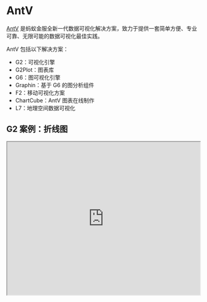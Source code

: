 # AntV

[AntV](https://antv.vision/zh) 是蚂蚁金服全新一代数据可视化解决方案，致力于提供一套简单方便、专业可靠、无限可能的数据可视化最佳实践。

AntV 包括以下解决方案：

- G2：可视化引擎
- G2Plot：图表库
- G6：图可视化引擎
- Graphin：基于 G6 的图分析组件
- F2：移动可视化方案
- ChartCube：AntV 图表在线制作
- L7：地理空间数据可视化

## G2 案例：折线图

<iframe 
  src="https://www.youbaobao.xyz/datav-res/examples/test-g2.html"
  width="100%"
  height="400"
/>

::: details
```html
<!DOCTYPE html>
<html>
  <head>
    <meta charset="utf-8">
    <script src="https://unpkg.com/@antv/g2plot@latest/dist/g2plot.js"></script>
  </head>
  <body>
    <div id="g2-chart"></div>
    <script>
      const data = [
        { year: '1991', value: 3 },
        { year: '1992', value: 4 },
        { year: '1993', value: 3.5 },
        { year: '1994', value: 5 },
        { year: '1995', value: 4.9 },
        { year: '1996', value: 6 },
        { year: '1997', value: 7 },
        { year: '1998', value: 9 },
        { year: '1999', value: 13 },
      ];
      const chartDom = document.getElementById('g2-chart');
      const plot = new G2Plot.Line(chartDom, {
        title: {
          visible: true,
          text: 'g2折线图示例',
        },
        data,
        xField: 'year',
        yField: 'value',
        description: {
          visible: true,
          text: '折线图用于表示连续时间跨度内的数据，它通常用于显示某变量随时间的变化模式。',
        },
        point: {
          visible: true
        },
        label: {
          visible: true
        },
        color: '#FE740C',
        point: {
          visible: true,
          size: 5,
          color: 'white',
          style: {
            stroke: '#FE740C',
            lineWidth: 2,
            fillOpacity: 0.6,
          },
        },
        yAxis: {
          formatter: (v) => {
            return v + 'k';
          },
        },
      });
      plot.render();
    </script>
  </body>
</html>
```
:::

> 思考：Antv G2 的绘图流程是怎样的？

::: details
1. 引入 js 库
2. 编写渲染容器 DOM
3. 准备渲染数据
4. 获取渲染 DOM 对象
5. 初始化 G2 绘图对象（如：G2Plot.Line），配置绘图参数
6. 调用 render 完成渲染
:::

## G6 案例：绘制矢量图

<iframe 
  src="https://www.youbaobao.xyz/datav-res/examples/test-g6.html"
  width="100%"
  height="400"
/>

::: details
```html
<!DOCTYPE html>
<html>
  <head>
    <meta charset="utf-8">
    <script src="https://gw.alipayobjects.com/os/antv/pkg/_antv.g6-3.4.8/dist/g6.min.js"></script>
  </head>
  <body>
    <div id="g6-chart"></div>
    <script>
      const data = {
        // 点集
        nodes: [
          {
            id: 'node1', // String，该节点存在则必须，节点的唯一标识
            x: 100, // Number，可选，节点位置的 x 值
            y: 200, // Number，可选，节点位置的 y 值
            label: '起始点', // 节点文本
            size: 60, // 元素的尺寸
            labelCfg: {           // 标签配置属性
              position: 'center',// 标签的属性，标签在元素中的位置
              style: {            // 包裹标签样式属性的字段 style 与标签其他属性在数据结构上并行
                fontSize: 12,     // 标签的文字大小
                fill: '#ffffff',  // 标签的文字颜色
              }
            },
            style: {              // 包裹样式属性的字段 style 与其他属性在数据结构上并行
              fill: '#ff0000',    // 样式属性，元素的填充色
              stroke: '#888',     // 样式属性，元素的描边色
              lineWidth: 1,       // 节点描边粗细
            }
          },
          {
            id: 'node2', // String，该节点存在则必须，节点的唯一标识
            x: 300, // Number，可选，节点位置的 x 值
            y: 200, // Number，可选，节点位置的 y 值
            label: '目标点1', // 节点文本
            size: 80, // 元素的尺寸
            labelCfg: {           // 标签配置属性
              position: 'center',// 标签的属性，标签在元素中的位置
              style: {            // 包裹标签样式属性的字段 style 与标签其他属性在数据结构上并行
                fontSize: 12,     // 标签的文字大小
                fill: '#ffffff',  // 标签的文字颜色
              }
            },
            style: {              // 包裹样式属性的字段 style 与其他属性在数据结构上并行
              fill: '#333',    // 样式属性，元素的填充色
              stroke: '#ccc',     // 样式属性，元素的描边色
              lineWidth: 2,       // 节点描边粗细
            }
          },
          {
            id: 'node3', // String，该节点存在则必须，节点的唯一标识
            x: 500, // Number，可选，节点位置的 x 值
            y: 200, // Number，可选，节点位置的 y 值
            label: '目标点2', // 节点文本
            size: 100, // 元素的尺寸
            labelCfg: {           // 标签配置属性
              position: 'center',// 标签的属性，标签在元素中的位置
              style: {            // 包裹标签样式属性的字段 style 与标签其他属性在数据结构上并行
                fontSize: 12,     // 标签的文字大小
                fill: '#ffffff',  // 标签的文字颜色
              }
            },
            style: {              // 包裹样式属性的字段 style 与其他属性在数据结构上并行
              fill: 'green',    // 样式属性，元素的填充色
              stroke: '#ccc',     // 样式属性，元素的描边色
              lineWidth: 2,       // 节点描边粗细
            }
          }
        ],
        // 边集
        edges: [
          {
            source: 'node1', // String，必须，起始点 id
            target: 'node2', // String，必须，目标点 id
            label: '连接线1', // 边的文本
          },
          {
            source: 'node2', // String，必须，起始点 id
            target: 'node3', // String，必须，目标点 id
            label: '连接线2', // 边的文本
          },
        ],
      };
      const graph = new G6.Graph({
        container: 'g6-chart', // String | HTMLElement，必须，在 Step 1 中创建的容器 id 或容器本身
        width: 800, // Number，必须，图的宽度
        height: 500, // Number，必须，图的高度
      });
      graph.data(data); // 读取 Step 2 中的数据源到图上
      graph.render(); // 渲染图
    </script>
  </body>
</html>
```
:::

> 思考：Antv G6 的绘图流程是怎样的？

::: details
1. 引入 js 库
2. 编写渲染容器 DOM
3. 准备渲染数据
4. 获取渲染 DOM 对象
5. 初始化 G6 绘图对象（如：G6.Graph），配置绘图参数
6. 调用 render 完成渲染
:::

## L7 案例：气泡图

<iframe 
  src="https://www.youbaobao.xyz/datav-res/examples/test-l7.html"
  width="100%"
  height="600"
/>

::: details
```html
<!DOCTYPE html>
<html lang="en">
<head>
    <meta charset="UTF-8">
    <title>创建地图场景</title>
    <style>
       html,body{overflow:hidden;margin:0;}
    	#map { position:absolute; top:0; bottom:0; width:100%; }
    </style>
</head>
<body>
<div id="map"></div>
<script src="https://unpkg.com/@antv/l7"></script>
<script>

  const scene = new L7.Scene({
    id: 'map',
    map: new L7.GaodeMap({
      style: 'dark', // 样式URL
      center: [120.19382669582967, 30.258134],
      pitch: 0,
      zoom: 6,
      token: '***',
    }),
  });

  scene.on('loaded', () => {
    fetch(
      'https://gw.alipayobjects.com/os/basement_prod/337ddbb7-aa3f-4679-ab60-d64359241955.json'
    )
      .then(res => res.json())
      .then(data => {
        data.features = data.features.filter(item => {
          return item.properties.capacity > 800;
        });
        const pointLayer = new L7.PointLayer({})
          .source(data)
          .shape('circle')
          .size('capacity', [ 0, 16 ])
          .color('capacity', [
            '#34B6B7',
            '#4AC5AF',
            '#5FD3A6',
            '#7BE39E',
            '#A1EDB8',
            '#CEF8D6'
          ])
          .active(true)
          .style({
            opacity: 0.5,
            strokeWidth: 0
          });

        scene.addLayer(pointLayer);
      });
  });

</script>
</body>
</html>
```
:::

> 思考：Antv L7 的绘图流程是怎样的？

::: details
1. 引入 js 库
2. 编写渲染容器 DOM
3. 初始化地图对象 L7.Scene
4. 请求数据
5. 数据清洗
6. 初始化绘图对象（如：L7.PointLayer）
7. 调用 L7.Scene.addLayer 方法绘图
:::

> [查看](https://l7.antv.vision/zh/docs/tutorial/map/amap)高德地图 key 获取方法
